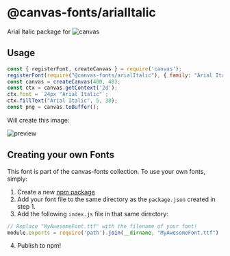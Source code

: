 @canvas-fonts/arialItalic
====

Arial Italic package for ![canvas](https://npmjs.org/package/canvas)

## Usage

```js
const { registerFont, createCanvas } = require('canvas');
registerFont(require("@canvas-fonts/arialItalic"), { family: "Arial Italic" });
const canvas = createCanvas(400, 48);
const ctx = canvas.getContext('2d');
ctx.font = `24px "Arial Italic"`;
ctx.fillText("Arial Italic", 5, 30);
const png = canvas.toBuffer();
```

Will create this image:

![preview](https://github.com/retrohacker/canvas-fonts/raw/master/previews/arialItalic.png)

## Creating your own Fonts

This font is part of the canvas-fonts collection. To use your own fonts, simply:

1. Create a new [npm package](https://docs.npmjs.com/creating-node-js-modules)
2. Add your font file to the same directory as the `package.json` created in step 1.
3. Add the following `index.js` file in that same directory:

```js
// Replace "MyAwesomeFont.ttf" with the filename of your font!
module.exports = require('path').join(__dirname, "MyAwesomeFont.ttf")
```

4. Publish to npm!